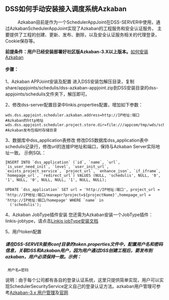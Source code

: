 ## DSS如何手动安装接入调度系统Azkaban
 &nbsp;&nbsp;&nbsp;&nbsp;&nbsp;&nbsp;&nbsp;&nbsp;&nbsp;&nbsp;Azkaban目前是作为一个SchedulerAppJoint在DSS-SERVER中使用，通过AzkabanSchedulerAppJoint实现了Azkaban的工程服务和安全认证服务，
 主要提供了工程的创建、更新、发布、删除，以及安全认证服务相关的代理登录，Cookie保存等。
 
 **前提条件：用户已经安装部署好社区版Azkaban-3.X以上版本。**[如何安装Azkaban](https://github.com/azkaban/azkaban)  
#### **步骤：**
1、Azkaban APPJoint安装及配置
 进入DSS安装包解压目录，复制share/appjoints/schedulis/dss-azkaban-appjoint.zip到DSS安装目录的dss-appjoints/schedulis文件夹下，解压即可。

2、修改dss-server配置目录中linkis.properties配置，增加如下参数：
```
wds.dss.appjoint.scheduler.azkaban.address=http://IP地址:端口   #Azkaban的http地址
wds.dss.appjoint.scheduler.project.store.dir=file:///appcom/tmp/wds/scheduler  #Azkaban发布包临时存储目录
```

3、数据库中dss_application表修改
 修改DSS数据库dss_application表中schedulis记录行，修改url的连接IP地址和端口，保持与Azkaban Server实际地址一致。
 示例SQL：

```
INSERT INTO `dss_application` (`id`, `name`, `url`, `is_user_need_init`, `level`, `user_init_url`, `exists_project_service`, `project_url`, `enhance_json`, `if_iframe`, `homepage_url`, `redirect_url`) VALUES (NULL, 'schedulis', NULL, '0', '1', NULL, '0', NULL, NULL, '1', NULL, NULL);

UPDATE `dss_application` SET url = 'http://IP地址:端口', project_url = 'http://IP地址:端口/manager?project=${projectName}',homepage_url = 'http://IP地址:端口/homepage' WHERE `name` in
  ('schedulis');
```

4、Azkaban JobType插件安装
您还需为Azkaban安装一个JobType插件： linkis-jobtype，请点击[Linkis jobType安装文档](https://github.com/WeBankFinTech/DataSphereStudio/blob/master/docs/zh_CN/ch2/Azkaban_LinkisJobType_Deployment_Manual.md)

5、用户token配置

##### 请在DSS-SERVER服务conf目录的token.properties文件中，配置用户名和密码信息，关联DSS和Azkaban用户，因为用户通过DSS创建工程后，要发布到azkaban，用户必须保持一致。示例：
 
```
 用户名=密码
```
 
说明：由于每个公司都有各自的登录认证系统，这里只提供简单实现，用户可以实现SchedulerSecurityService定义自己的登录认证方法。azkaban用户管理可参考[Azkaban-3.x 用户管理](https://cloud.tencent.com/developer/article/1492734)及[官网](https://azkaban.readthedocs.io/en/latest/userManager.html)